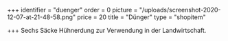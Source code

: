 +++
identifier = "duenger"
order = 0
picture = "/uploads/screenshot-2020-12-07-at-21-48-58.png"
price = 20
title = "Dünger"
type = "shopitem"

+++
Sechs Säcke Hühnerdung zur Verwendung in der Landwirtschaft.